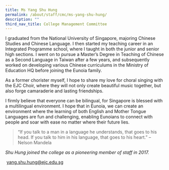 ```yaml
---
title: Ms Yang Shu Hung
permalink: /about/staff/cmc/ms-yang-shu-hung/
description: ""
third_nav_title: College Management Committee
---
```




I graduated from the National University of Singapore, majoring Chinese Studies and Chinese Language. I then started my teaching career in an Integrated Programme school, where I taught in both the junior and senior high sections. I went on to pursue a Master’s Degree in Teaching of Chinese as a Second Language in Taiwan after a few years, and subsequently worked on developing various Chinese curriculums in the Ministry of Education HQ before joining the Eunoia family.

As a former chorister myself, I hope to share my love for choral singing with the EJC Choir, where they will not only create beautiful music together, but also forge camaraderie and lasting friendships.

I firmly believe that everyone can be bilingual, for Singapore is blessed with a multilingual environment. I hope that in Eunoia, we can create an environment where the learning of both English and Mother Tongue Languages are fun and challenging, enabling Eunoians to connect with people and soar with ease no matter where their future lies.

> “If you talk to a man in a language he understands, that goes to his head. If you talk to him in his language, that goes to his heart.” – Nelson Mandela

_Shu Hung joined the college as a pioneering member of staff in 2017._

 [yang.shu.hung@ejc.edu.sg](mailto:yang.shu.hung@ejc.edu.sg)